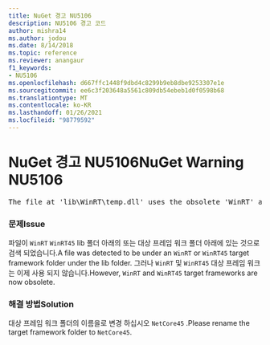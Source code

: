 ```yaml
---
title: NuGet 경고 NU5106
description: NU5106 경고 코드
author: mishra14
ms.author: jodou
ms.date: 8/14/2018
ms.topic: reference
ms.reviewer: anangaur
f1_keywords:
- NU5106
ms.openlocfilehash: d667ffc1448f9dbd4c8299b9eb8dbe9253307e1e
ms.sourcegitcommit: ee6c3f203648a5561c809db54ebeb1d0f0598b68
ms.translationtype: MT
ms.contentlocale: ko-KR
ms.lasthandoff: 01/26/2021
ms.locfileid: "98779592"
---
```

# <a name="nuget-warning-nu5106"></a><span data-ttu-id="91b0a-103">NuGet 경고 NU5106</span><span class="sxs-lookup"><span data-stu-id="91b0a-103">NuGet Warning NU5106</span></span>
<pre>The file at 'lib\WinRT\temp.dll' uses the obsolete 'WinRT' as the framework folder. Replace 'WinRT' or 'WinRT45' with 'NetCore45'.</pre>

### <a name="issue"></a><span data-ttu-id="91b0a-104">문제</span><span class="sxs-lookup"><span data-stu-id="91b0a-104">Issue</span></span>

<span data-ttu-id="91b0a-105">파일이 `WinRT` `WinRT45` lib 폴더 아래의 또는 대상 프레임 워크 폴더 아래에 있는 것으로 검색 되었습니다.</span><span class="sxs-lookup"><span data-stu-id="91b0a-105">A file was detected to be under an `WinRT` or `WinRT45` target framework folder under the lib folder.</span></span> <span data-ttu-id="91b0a-106">그러나 `WinRT` 및 `WinRT45` 대상 프레임 워크는 이제 사용 되지 않습니다.</span><span class="sxs-lookup"><span data-stu-id="91b0a-106">However, `WinRT` and `WinRT45` target frameworks are now obsolete.</span></span>


### <a name="solution"></a><span data-ttu-id="91b0a-107">해결 방법</span><span class="sxs-lookup"><span data-stu-id="91b0a-107">Solution</span></span>

<span data-ttu-id="91b0a-108">대상 프레임 워크 폴더의 이름을로 변경 하십시오 `NetCore45` .</span><span class="sxs-lookup"><span data-stu-id="91b0a-108">Please rename the target framework folder to `NetCore45`.</span></span>


